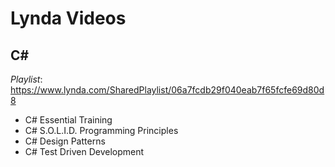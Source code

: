 # Lynda Videos

## C#

*Playlist*: https://www.lynda.com/SharedPlaylist/06a7fcdb29f040eab7f65fcfe69d80d8

 - C# Essential Training
 - C# S.O.L.I.D. Programming Principles
 - C# Design Patterns
 - C# Test Driven Development